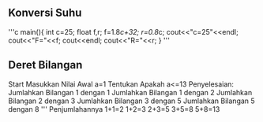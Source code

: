 ##  Konversi Suhu
'''c
main(){
  int c=25;
  float f,r;
  f=1.8*c+32;
  r=0.8*c;
  cout<<"c=25"<<endl;
  cout<<"F="<<f;
  cout<<endl;
  cout<<"R="<<r;
}
'''

## Deret Bilangan
Start
Masukkan Nilai Awal a=1
Tentukan Apakah a<=13
Penyelesaian:
Jumlahkan Bilangan 1 dengan 1
Jumlahkan Bilangan 1 dengan 2
Jumlahkan Bilangan 2 dengan 3
Jumlahkan Bilangan 3 dengan 5
Jumlahkan Bilangan 5 dengan 8
'''
Penjumlahannya
1+1=2
1+2=3
2+3=5
3+5=8
5+8=13

